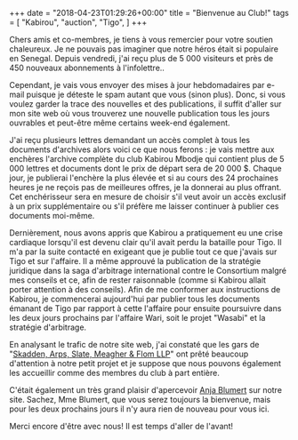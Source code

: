 +++
date = "2018-04-23T01:29:26+00:00"
title = "Bienvenue au Club!"
tags = [
    "Kabirou",
    "auction",
    "Tigo",
]
+++

Chers amis et co-membres, je tiens à vous remercier pour votre soutien chaleureux. Je ne pouvais pas imaginer que notre héros était si populaire en  Senegal. Depuis vendredi, j'ai reçu plus de 5 000 visiteurs  et près de 450 nouveaux abonnements à l'infolettre..

Cependant, je vais vous envoyer des mises à jour hebdomadaires par e-mail puisque je déteste le spam autant que vous (sinon plus). Donc, si vous voulez garder la trace des nouvelles et des publications, il suffit d'aller sur mon site web où vous trouverez une nouvelle publication tous les jours ouvrables  et peut-être même certains week-end également.

J'ai reçu plusieurs lettres demandant un accès complet à tous les documents d'archives alors voici ce que nous ferons : je vais mettre aux enchères l'archive complète du club Kabirou Mbodje qui contient plus  de 5 000 lettres et documents dont le prix de départ sera de 20 000 $. Chaque jour, je publierai l'enchère la plus élevée et si au cours des 24 prochaines heures je ne reçois pas de meilleures offres, je la donnerai au plus offrant. Cet enchérisseur sera en mesure de choisir s'il veut avoir un accès exclusif à un prix supplémentaire ou s'il préfère me laisser continuer à publier ces documents moi-même.

Dernièrement, nous avons appris que Kabirou a pratiquement eu une crise cardiaque lorsqu'il est devenu clair qu'il avait perdu la bataille pour Tigo. Il m'a par la suite contacté en exigeant que je publie tout ce que j'avais sur Tigo et sur l'affaire. Il a même approuvé la publication de la stratégie juridique dans la saga d'arbitrage international contre le Consortium malgré mes conseils et ce, afin de rester raisonnable (comme si Kabirou allait porter attention à des conseils). Afin de me conformer aux instructions de Kabirou, je commencerai aujourd'hui par publier tous les documents émanant de Tigo par rapport à cette l'affaire pour ensuite poursuivre dans les deux jours prochains par l'affaire Wari, soit le projet "Wasabi" et la stratégie d'arbitrage.

En analysant le trafic de notre site web, j'ai constaté que les gars de "[Skadden, Arps, Slate, Meagher & Flom LLP](https://www.skadden.com/)" ont prêté beaucoup d'attention à notre petit projet et je suppose que nous pouvons également les accueillir comme des membres du club à part entière.

C'était également un très grand plaisir d'apercevoir  [Anja Blumert](mailto:anja.blumert@millicom.com) sur notre site. Sachez, Mme Blumert, que vous serez toujours la bienvenue, mais pour les deux prochains jours il n'y aura rien de nouveau pour vous ici.

Merci encore d'être avec nous! Il est temps d'aller de l'avant!
